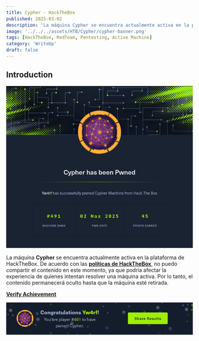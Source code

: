 ```yaml
---
title: Cypher - HackTheBox
published: 2025-03-02
description: 'La máquina Cypher se encuentra actualmente activa en la plataforma de HackTheBox. De acuerdo con las políticas de HackTheBox, no puedo compartir el contenido en este momento, ya que podría afectar la experiencia de quienes intentan resolver una máquina activa. Por lo tanto, el contenido permanecerá oculto hasta que la máquina esté retirada.'
image: '../../../assets/HTB/Cypher/cypher-banner.png'
tags: [HackTheBox, RedTeam, Pentesting, Active Machine]
category: 'WriteUp'
draft: false 
---
```


## Introduction

![Cypher yw4rf](../../../assets/HTB/Cypher/cypher-hackthebox.png)

La máquina **Cypher** se encuentra actualmente activa en la plataforma de HackTheBox. De acuerdo con las **[políticas de HackTheBox](https://help.hackthebox.com/en/articles/5188925-streaming-writeups-walkthrough-guidelines)**, no puedo compartir el contenido en este momento, ya que podría afectar la experiencia de quienes intentan resolver una máquina activa. Por lo tanto, el contenido permanecerá oculto hasta que la máquina esté retirada.

**[Verify Achievement](https://www.hackthebox.com/achievement/machine/2035837/650)**

![Cypher yw4rf](../../../assets/HTB/Cypher/cypher-pwnd.png)